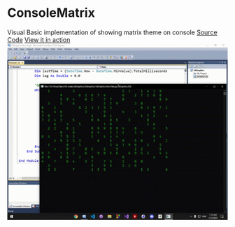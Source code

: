# ConsoleMatrix
 Visual Basic implementation of showing matrix theme on console
[Source Code](https://github.com/SadmanYasar/ConsoleMatrix/blob/main/ConsoleMatrix/src.vb)
[View it in action](https://youtu.be/MxJ1cxnnao8)
![](cm.gif)
